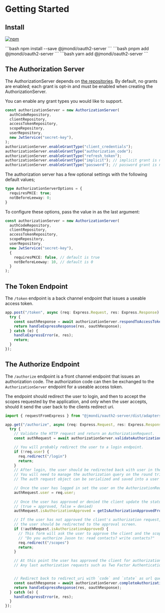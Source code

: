 # Getting Started

## Install

[![npm](https://img.shields.io/npm/v/@jmondi/oauth2-server?style=flat-square)](https://www.npmjs.com/package/@jmondi/oauth2-server)

<code-group>
<code-block title="NPM" active>
```bash
npm install --save @jmondi/oauth2-server
```
</code-block>

<code-block title="PNPM">
```bash
pnpm add @jmondi/oauth2-server
```
</code-block>
<code-block title="YARN">
```bash
yarn add @jmondi/oauth2-server
```
</code-block>
</code-group>

## The Authorization Server

The AuthorizationServer depends on [the repositories](#repositories). By default, no grants are enabled; each grant is opt-in and must be enabled when creating the AuthorizationServer.

You can enable any grant types you would like to support.

```typescript
const authorizationServer = new AuthorizationServer(
  authCodeRepository,
  clientRepository,
  accessTokenRepository,
  scopeRepository,
  userRepository,
  new JwtService("secret-key"),
);
authorizationServer.enableGrantType("client_credentials");
authorizationServer.enableGrantType("authorization_code");
authorizationServer.enableGrantType("refresh_token");
authorizationServer.enableGrantType("implicit"); // implicit grant is not recommended
authorizationServer.enableGrantType("password"); // password grant is not recommended
```

The authorization server has a few optional settings with the following default values;

```typescript
type AuthorizationServerOptions = {
  requiresPKCE: true;
  notBeforeLeeway: 0;
}
```

To configure these options, pass the value in as the last argument:

```typescript
const authorizationServer = new AuthorizationServer(
  authCodeRepository,
  clientRepository,
  accessTokenRepository,
  scopeRepository,
  userRepository,
  new JwtService("secret-key"),
  {
    requiresPKCE: false, // default is true
    notBeforeLeeway: 10, // default is 0
  }
);
```

## The Token Endpoint

The `/token` endpoint is a back channel endpoint that issues a useable access token.

```typescript
app.post("/token", async (req: Express.Request, res: Express.Response) => {
  try {
    const oauthResponse = await authorizationServer.respondToAccessTokenRequest(req);
    return handleExpressResponse(res, oauthResponse);
  } catch (e) {
    handleExpressError(e, res);
    return;
  }
});
```

## The Authorize Endpoint

The `/authorize` endpoint is a front channel endpoint that issues an authorization code. The authorization code can then be exchanged to the `AuthorizationServer` endpoint for a useable access token.

The endpoint should redirect the user to login, and then to accept the scopes requested by the application, and only when the user accepts, should it send the user back to the clients redirect uri. 

```typescript
import { requestFromExpress } from "@jmondi/oauth2-server/dist/adapters/express";

app.get("/authorize", async (req: Express.Request, res: Express.Response) => {
  try {
    // Validate the HTTP request and return an AuthorizationRequest.
    const authRequest = await authorizationServer.validateAuthorizationRequest(request, requestFromExpress(req));

    // You will probably redirect the user to a login endpoint. 
    if (!req.user) {
      req.redirect("/login")
      return;
    }
    // After login, the user should be redirected back with user in the session.
    // You will need to manage the authorization query on the round trip.
    // The auth request object can be serialized and saved into a user's session.

    // Once the user has logged in set the user on the AuthorizationRequest
    authRequest.user = req.user;
    
    // Once the user has approved or denied the client update the status
    // (true = approved, false = denied)
    authRequest.isAuthorizationApproved = getIsAuthorizationApprovedFromSession();

    // If the user has not approved the client's authorization request, 
    // the user should be redirected to the approval screen.
    if (!authRequest.isAuthorizationApproved) {
      // This form will ask the user to approve the client and the scopes requested.
      // "Do you authorize Jason to: read contacts? write contacts?"
      req.redirect("/scopes")
      return;
    }

    // At this point the user has approved the client for authorization.
    // Any last authorization requests such as Two Factor Authentication (2FA) can happen here.


    // Redirect back to redirect_uri with `code` and `state` as url query params.
    const oauthResponse = await authorizationServer.completeAuthorizationRequest(authRequest);
    return handleExpressResponse(res, oauthResponse);
  } catch (e) {
    handleExpressError(e, res);
  }
});
```
